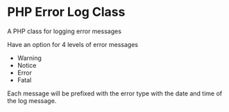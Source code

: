 PHP Error Log Class
=========

A PHP class for logging error messages

Have an option for 4 levels of error messages
- Warning
- Notice
- Error
- Fatal

Each message will be prefixed with the error type with the date and time of the log message.
